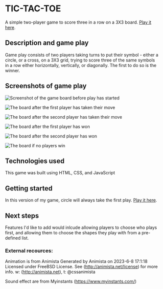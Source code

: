 # TIC-TAC-TOE

A simple two-player game to score three in a row on a 3X3 board. [Play it here](https://mimcollopy.github.io/tac-tac-toe/).

## Description and game play
Game play consists of two players taking turns to put their symbol - either a circle, or a cross, on a 3X3 grid,  trying to score three of the same symbols in a row either horizontally, vertically, or diagonally.
The first to do so is the winner.

## Screenshots of game play

![Screenshot of the game board before play has started](./Project_Screenshots/gameStart.png)

![The board after the first player has taken their move](./Project_Screenshots/gamePlay1.png)

![The board after the second player has taken their move](./Project_Screenshots/gamePlay2.png)

![The board after the first player has won](./Project_Screenshots/gamePlayWin1.png)

![The board after the second player has won](./Project_Screenshots/gamePlayWin2.png)

![The board if no players win](./Project_Screenshots/gamePlayTie.png)

## Technologies used
This game was built using HTML, CSS, and JavaScript

## Getting started

In this version of my game, circle will always take the first play.
[Play it here](https://mimcollopy.github.io/tac-tac-toe/).

## Next steps

Features I'd like to add would inlcude allowing players to choose who plays first, and allowing them to choose the shapes they play with from a pre-defined list.

### External recources:
Animation is from Animista
 Generated by Animista on 2023-6-8 17:1:18
 Licensed under FreeBSD License.
 See (http://animista.net/license) for more info. 
 w: (http://animista.net), t: @cssanimista

Sound effect are from Myinstants
 (https://www.myinstants.com/)
